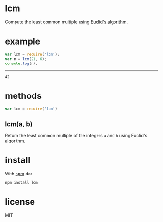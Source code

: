 # lcm

Compute the least common multiple using
[Euclid's algorithm](http://en.wikipedia.org/wiki/Euclidean_algorithm).


# example

``` js
var lcm = require('lcm');
var n = lcm(21, 6);
console.log(n);
```

***

```
42
```

# methods

``` js
var lcm = require('lcm')
```

## lcm(a, b)

Return the least common multiple of the integers `a` and `b` using Euclid's
algorithm.

# install

With [npm](http://npmjs.org) do:

```
npm install lcm
```

# license

MIT
